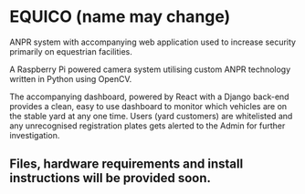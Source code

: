# EQUICO (name may change)
ANPR system with accompanying web application used to increase security primarily on equestrian facilities.

A Raspberry Pi powered camera system utilising custom ANPR technology written in Python using OpenCV.

The accompanying dashboard, powered by React with a Django back-end provides a clean, easy to use dashboard to monitor which vehicles are on the stable yard at any one time. Users (yard customers) are whitelisted and any unrecognised registration plates gets alerted to the Admin for further investigation.

## Files, hardware requirements and install instructions will be provided soon.
